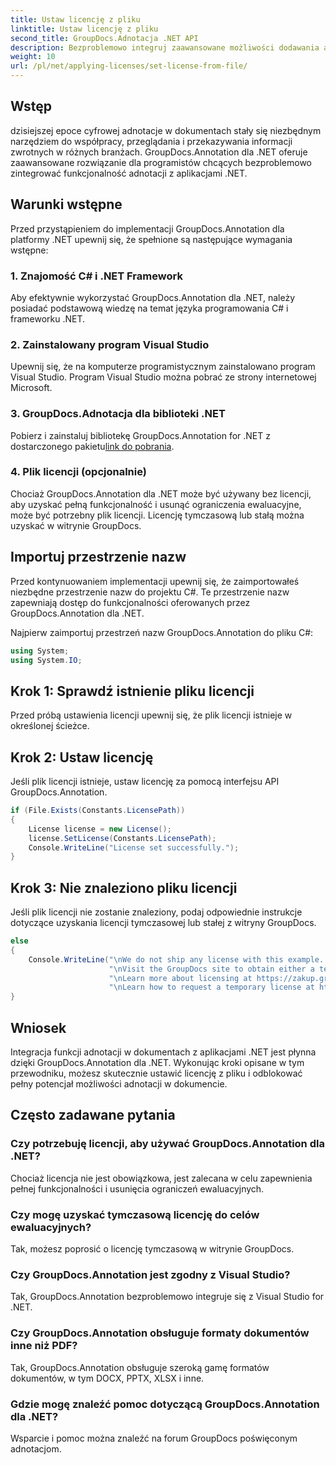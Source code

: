 ```yaml
---
title: Ustaw licencję z pliku
linktitle: Ustaw licencję z pliku
second_title: GroupDocs.Adnotacja .NET API
description: Bezproblemowo integruj zaawansowane możliwości dodawania adnotacji do dokumentów z aplikacjami .NET dzięki GroupDocs.Annotation dla .NET.
weight: 10
url: /pl/net/applying-licenses/set-license-from-file/
---
```

## Wstęp
dzisiejszej epoce cyfrowej adnotacje w dokumentach stały się niezbędnym narzędziem do współpracy, przeglądania i przekazywania informacji zwrotnych w różnych branżach. GroupDocs.Annotation dla .NET oferuje zaawansowane rozwiązanie dla programistów chcących bezproblemowo zintegrować funkcjonalność adnotacji z aplikacjami .NET.
## Warunki wstępne
Przed przystąpieniem do implementacji GroupDocs.Annotation dla platformy .NET upewnij się, że spełnione są następujące wymagania wstępne:
### 1. Znajomość C# i .NET Framework
Aby efektywnie wykorzystać GroupDocs.Annotation dla .NET, należy posiadać podstawową wiedzę na temat języka programowania C# i frameworku .NET.
### 2. Zainstalowany program Visual Studio
Upewnij się, że na komputerze programistycznym zainstalowano program Visual Studio. Program Visual Studio można pobrać ze strony internetowej Microsoft.
### 3. GroupDocs.Adnotacja dla biblioteki .NET
 Pobierz i zainstaluj bibliotekę GroupDocs.Annotation for .NET z dostarczonego pakietu[link do pobrania](https://releases.groupdocs.com/annotation/net/).
### 4. Plik licencji (opcjonalnie)
Chociaż GroupDocs.Annotation dla .NET może być używany bez licencji, aby uzyskać pełną funkcjonalność i usunąć ograniczenia ewaluacyjne, może być potrzebny plik licencji. Licencję tymczasową lub stałą można uzyskać w witrynie GroupDocs.

## Importuj przestrzenie nazw
Przed kontynuowaniem implementacji upewnij się, że zaimportowałeś niezbędne przestrzenie nazw do projektu C#. Te przestrzenie nazw zapewniają dostęp do funkcjonalności oferowanych przez GroupDocs.Annotation dla .NET.

Najpierw zaimportuj przestrzeń nazw GroupDocs.Annotation do pliku C#:
```csharp
using System;
using System.IO;
```
## Krok 1: Sprawdź istnienie pliku licencji
Przed próbą ustawienia licencji upewnij się, że plik licencji istnieje w określonej ścieżce.
## Krok 2: Ustaw licencję
Jeśli plik licencji istnieje, ustaw licencję za pomocą interfejsu API GroupDocs.Annotation.
```csharp
if (File.Exists(Constants.LicensePath))
{
    License license = new License();
    license.SetLicense(Constants.LicensePath);
    Console.WriteLine("License set successfully.");
}
```
## Krok 3: Nie znaleziono pliku licencji
Jeśli plik licencji nie zostanie znaleziony, podaj odpowiednie instrukcje dotyczące uzyskania licencji tymczasowej lub stałej z witryny GroupDocs.
```csharp
else
{
    Console.WriteLine("\nWe do not ship any license with this example. " +
                      "\nVisit the GroupDocs site to obtain either a temporary or permanent license. " +
                      "\nLearn more about licensing at https://zakup.groupdocs.com/faqs/licensing. " +
                      "\nLearn how to request a temporary license at https://zakup.groupdocs.com/tymczasowa-licencja.”);
}
```

## Wniosek
Integracja funkcji adnotacji w dokumentach z aplikacjami .NET jest płynna dzięki GroupDocs.Annotation dla .NET. Wykonując kroki opisane w tym przewodniku, możesz skutecznie ustawić licencję z pliku i odblokować pełny potencjał możliwości adnotacji w dokumencie.
## Często zadawane pytania
### Czy potrzebuję licencji, aby używać GroupDocs.Annotation dla .NET?
Chociaż licencja nie jest obowiązkowa, jest zalecana w celu zapewnienia pełnej funkcjonalności i usunięcia ograniczeń ewaluacyjnych.
### Czy mogę uzyskać tymczasową licencję do celów ewaluacyjnych?
Tak, możesz poprosić o licencję tymczasową w witrynie GroupDocs.
### Czy GroupDocs.Annotation jest zgodny z Visual Studio?
Tak, GroupDocs.Annotation bezproblemowo integruje się z Visual Studio for .NET.
### Czy GroupDocs.Annotation obsługuje formaty dokumentów inne niż PDF?
Tak, GroupDocs.Annotation obsługuje szeroką gamę formatów dokumentów, w tym DOCX, PPTX, XLSX i inne.
### Gdzie mogę znaleźć pomoc dotyczącą GroupDocs.Annotation dla .NET?
Wsparcie i pomoc można znaleźć na forum GroupDocs poświęconym adnotacjom.
